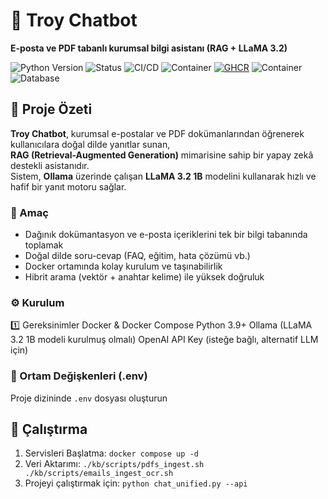 # 🧠 Troy Chatbot  
**E-posta ve PDF tabanlı kurumsal bilgi asistanı (RAG + LLaMA 3.2)**  

![Python Version](https://img.shields.io/badge/Python-3.9+-blue)
![Status](https://img.shields.io/badge/Status-Production%20Ready-blue)
![CI/CD](https://github.com/busragmsy/troy-assistant/actions/workflows/ci.yml/badge.svg?branch=main)
![Container](https://img.shields.io/badge/container-gray)
[![GHCR](https://img.shields.io/badge/GHCR-blue)](https://github.com/busragmsy?tab=packages)
![Container](https://img.shields.io/badge/Docker-Ready-blue)
![Database](https://img.shields.io/badge/PostgreSQL-pgvector-lightgrey)


## 🚀 Proje Özeti  

**Troy Chatbot**, kurumsal e-postalar ve PDF dokümanlarından öğrenerek kullanıcılara doğal dilde yanıtlar sunan,  
**RAG (Retrieval-Augmented Generation)** mimarisine sahip bir yapay zekâ destekli asistanıdır.  
Sistem, **Ollama** üzerinde çalışan **LLaMA 3.2 1B** modelini kullanarak hızlı ve hafif bir yanıt motoru sağlar.  

### 🎯 Amaç  
- Dağınık dokümantasyon ve e-posta içeriklerini tek bir bilgi tabanında toplamak  
- Doğal dilde soru-cevap (FAQ, eğitim, hata çözümü vb.)  
- Docker ortamında kolay kurulum ve taşınabilirlik  
- Hibrit arama (vektör + anahtar kelime) ile yüksek doğruluk  

### ⚙️ Kurulum
1️⃣ Gereksinimler
Docker & Docker Compose
Python 3.9+
Ollama (LLaMA 3.2 1B modeli kurulmuş olmalı)
OpenAI API Key (isteğe bağlı, alternatif LLM için)

### 🧾 Ortam Değişkenleri (.env)  
Proje dizininde `.env` dosyası oluşturun

## 🚀 Çalıştırma

1.  Servisleri Başlatma:
    `docker compose up -d`
2.  Veri Aktarımı:
    `./kb/scripts/pdfs_ingest.sh
./kb/scripts/emails_ingest_ocr.sh`
3.  Projeyi çalıştırmak için:
    `python chat_unified.py --api`
